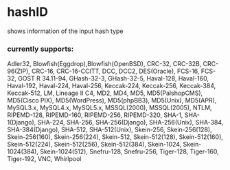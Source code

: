 hashID
======

shows information of the input hash type

### currently supports:

Adler32, Blowfish(Eggdrop),Blowfish(OpenBSD), CRC-32, CRC-32B, CRC-96(ZIP), CRC-16, CRC-16-CCITT, DCC, DCC2, DES(Oracle),
FCS-16, FCS-32, GOST R 34.11-94, GHash-32-3, GHash-32-5, Haval-128, Haval-160, Haval-192, Haval-224, Haval-256,
Keccak-224, Keccak-256, Keccak-384, Keccak-512, LM, Lineage II C4, MD2, MD4, MD5, MD5(PalshopCMS), MD5(Cisco PIX),
MD5(WordPress), MD5(phpBB3), MD5(Unix), MD5(APR), MySQL3.x, MySQL4.x, MySQL5.x, MSSQL(2000), MSSQL(2005), NTLM, RIPEMD-128,
RIPEMD-160, RIPEMD-256, RIPEMD-320, SHA-1, SHA-1(Django), SHA-224, SHA-256, SHA-256(Django), SHA-256(Unix), SHA-384,
SHA-384(Django), SHA-512, SHA-512(Unix), Skein-256, Skein-256(128), Skein-256(160), Skein-256(224), Skein-512, Skein-512(128), 
Skein-512(160), Skein-512(224), Skein-512(256), Skein-512(384), Skein-1024, Skein-1024(384), Skein-1024(512), Snefru-128, 
Snefru-256, Tiger-128, Tiger-160, Tiger-192, VNC, Whirlpool
